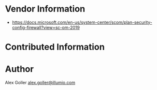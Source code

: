 # Vendor Information

* https://docs.microsoft.com/en-us/system-center/scom/plan-security-config-firewall?view=sc-om-2019
 
# Contributed Information

# Author

Alex Goller <alex.goller@illumio.com>
